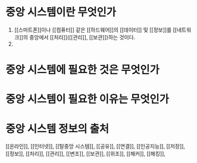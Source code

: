 # 중앙 시스템이란 무엇인가
1. [[스마트폰]]이나 [[컴퓨터]] 같은 [[하드웨어]]의 [[데이터]] 및 [[정보]]를 [[네트워크]]의 중앙에서 [[처리]]([[관리]], [[보관]])하는 것이다.
2. 
# 중앙 시스템에 필요한 것은 무엇인가
# 중앙 시스템이 필요한 이유는 무엇인가
# 중앙 시스템 정보의 출처


[[온라인]], [[인터넷]], [[탈중앙 시스템]], [[공유]], [[연결]], [[인공지능]], [[저장]], [[정보]], [[처리]], [[관리]], [[변조]], [[보관]], [[위조]], [[해커]], [[해킹]],